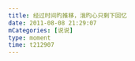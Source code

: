 ```yaml
---
title: 经过时间旳推移，涐旳心只剩下回忆
date: 2011-08-08 21:29:07
mCategories: [说说]
type: moment
time: t212907
---
```


